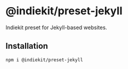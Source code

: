 # @indiekit/preset-jekyll

Indiekit preset for Jekyll-based websites.

## Installation

`npm i @indiekit/preset-jekyll`
